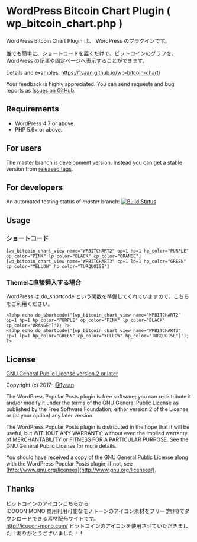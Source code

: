 WordPress Bitcoin Chart Plugin ( wp_bitcoin_chart.php )
========

WordPress Bitcoin Chart Plugin は、 WordPress のプラグインです。

誰でも簡単に、ショートコードを置くだけで、ビットコインのグラフを、 WordPress の記事や固定ページへ表示することができます。

Details and examples: https://1yaan.github.io/wp-bitcoin-chart/

Your feedback is highly appreciated. You can send requests and bug reports as [Issues on GitHub](https://github.com/1yaan/wp-bitcoin-chart).

## Requirements

* WordPress 4.7 or above.
* PHP 5.6+ or above.

## For users

The master branch is development version.
Instead you can get a stable version from [released tags](https://github.com/1yaan/wp-bitcoin-chart/releases).

## For developers

An automated testing status of *master* branch: [![Build Status](https://travis-ci.org/1yaan/wp-bitcoin-chart.svg?branch=master)](https://travis-ci.org/1yaan/wp-bitcoin-chart)

## Usage

### ショートコード

  ```
  [wp_bitcoin_chart_view name="WPBITCHART2" op=1 hp=1 hp_color="PURPLE" op_color="PINK" lp_color="BLACK" cp_color="ORANGE"]
  [wp_bitcoin_chart_view name="WPBITCHART3" cp=1 lp=1 hp_color="GREEN" cp_color="YELLOW" hp_color="TURQUOISE"]
  ```

### Themeに直接挿入する場合

WordPress は do_shortcode という関数を準備してくれていますので、こちらをご利用ください。

  ```
  <?php echo do_shortcode('[wp_bitcoin_chart_view name="WPBITCHART2" op=1 hp=1 hp_color="PURPLE" op_color="PINK" lp_color="BLACK" cp_color="ORANGE"]'); ?>
  <?php echo do_shortcode('[wp_bitcoin_chart_view name="WPBITCHART3" cp=1 lp=1 hp_color="GREEN" cp_color="YELLOW" hp_color="TURQUOISE"]'); ?>
  ```

## License

[GNU General Public License version 2 or later](http://www.gnu.org/licenses/gpl-2.0.html)

Copyright (c) 2017- [@1yaan](https://twitter.com/1yaan)

The WordPress Popular Posts plugin is free software; you can redistribute it and/or
modify it under the terms of the GNU General Public License
as published by the Free Software Foundation; either version 2
of the License, or (at your option) any later version.

The WordPress Popular Posts plugin is distributed in the hope that it will be useful,
but WITHOUT ANY WARRANTY; without even the implied warranty of
MERCHANTABILITY or FITNESS FOR A PARTICULAR PURPOSE.  See the
GNU General Public License for more details.

You should have received a copy of the GNU General Public License
along with the WordPress Popular Posts plugin; if not, see [http://www.gnu.org/licenses](http://www.gnu.org/licenses/).

## Thanks

ビットコインのアイコン[こちら](http://icooon-mono.com/10328-%E7%99%BD%E6%8A%9C%E3%81%8D%E3%81%AE%E3%83%93%E3%83%83%E3%83%88%E3%82%B3%E3%82%A4%E3%83%B3%E3%82%A2%E3%82%A4%E3%82%B3%E3%83%B32/)から  
ICOOON MONO 商用利用可能なモノトーンのアイコン素材をフリー(無料)でダウンロードできる素材配布サイトです。  
http://icooon-mono.com/
ビットコインのアイコンを使用させていただきました！ありがとうございました！！

